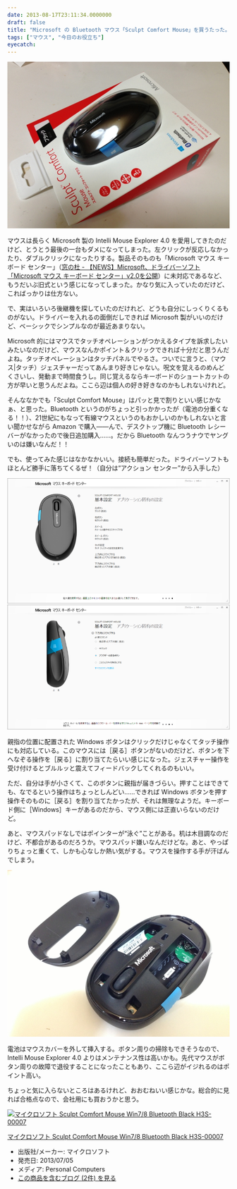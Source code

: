 ```yaml
---
date: 2013-08-17T23:11:34.0000000
draft: false
title: "Microsoft の Bluetooth マウス「Sculpt Comfort Mouse」を買うたった。"
tags: ["マウス", "今日のお役立ち"]
eyecatch: 
---
```

<p><span itemscope itemtype="http://schema.org/Photograph"><img src="20130812083413.jpg" alt="f:id:daruyanagi:20130812083413j:plain" title="f:id:daruyanagi:20130812083413j:plain" class="hatena-fotolife" itemprop="image"></span></p><p>マウスは長らく Microsoft 製の Intelli Mouse Explorer 4.0 を愛用してきたのだけど、とうとう最後の一台もダメになってしまった。左クリックが反応しなかったり、ダブルクリックになったりする。製品そのものも「Microsoft マウス キーボード センター」（<a href="http://www.forest.impress.co.jp/docs/news/20121023_567863.html">&#x7A93;&#x306E;&#x675C; - &#x3010;NEWS&#x3011;Microsoft&#x3001;&#x30C9;&#x30E9;&#x30A4;&#x30D0;&#x30FC;&#x30BD;&#x30D5;&#x30C8;&#x300C;Microsoft &#x30DE;&#x30A6;&#x30B9; &#x30AD;&#x30FC;&#x30DC;&#x30FC;&#x30C9; &#x30BB;&#x30F3;&#x30BF;&#x30FC;&#x300D;v2.0&#x3092;&#x516C;&#x958B;</a>）に未対応であるなど、もうだいぶ旧式という感じになってしまった。かなり気に入っていたのだけど、こればっかりは仕方ない。</p><p>で、実はいろいろ後継機を探していたのだけれど、どうも自分にしっくりくるものがない。ドライバーを入れるの面倒だしできれば Microsoft 製がいいのだけど、ベーシックでシンプルなのが最近あまりない。</p><p>Microsoft 的にはマウスでタッチオペレーションがつかえるタイプを訴求したいみたいなのだけど、マウスなんかポイント＆クリックできれば十分だと思うんだよね。タッチオペレーションはタッチパネルでやるさ。ついでに言うと、（マウス|タッチ）ジェスチャーだってあんまり好きじゃない。呪文を覚えるのめんどくさいし、発動まで時間食うし。同じ覚えるならキーボードのショートカットの方が早いと思うんだよね。ここら辺は個人の好き好きなのかもしれないけれど。</p><p>そんななかでも「Sculpt Comfort Mouse」はパッと見で割りといい感じかなぁ、と思った。Bluetooth というのがちょっと引っかかったが（電池の分重くなる！！）、21世紀にもなって有線マウスというのもおかしいのかもしれないと言い聞かせながら Amazon で購入――んで、デスクトップ機に Bluetooth レシーバーがなかったので後日追加購入……。だから Bluetooth なんつうナウでヤングいのは嫌いなんだ！！</p><p>でも、使ってみた感じはなかなかいい。接続も簡単だった。ドライバーソフトもほとんど勝手に落ちてくるぜ！（自分は“アクション センター”から入手した）</p><p><span itemscope itemtype="http://schema.org/Photograph"><img src="20130817230117.png" alt="f:id:daruyanagi:20130817230117p:plain" title="f:id:daruyanagi:20130817230117p:plain" class="hatena-fotolife" itemprop="image"></span><span itemscope itemtype="http://schema.org/Photograph"><img src="20130817230126.png" alt="f:id:daruyanagi:20130817230126p:plain" title="f:id:daruyanagi:20130817230126p:plain" class="hatena-fotolife" itemprop="image"></span></p><p>親指の位置に配置された Windows ボタンはクリックだけじゃなくてタッチ操作にも対応している。このマウスには［戻る］ボタンがないのだけど、ボタンを下へなぞる操作を［戻る］に割り当てたらいい感じになった。ジェスチャー操作を受け付けるとブルルッと震えてフィードバックしてくれるのもいい。</p><p>ただ、自分は手が小さくて、このボタンに親指が届きづらい。押すことはできても、なでるという操作はちょっとしんどい……できれば Windows ボタンを押す操作そのものに［戻る］を割り当てたかったが、それは無理なようだ。キーボード側に［Windows］キーがあるのだから、マウス側には正直いらないのだけど。</p><p>あと、マウスパッドなしではポインターが“泳ぐ”ことがある。机は木目調なのだけど、不都合があるのだろうか。マウスパッド嫌いなんだけどな。あと、やっぱりちょっと重くて、しかも心なしか熱い気がする。マウスを操作する手が汗ばんでしまう。</p><p><span itemscope itemtype="http://schema.org/Photograph"><img src="20130812083701.jpg" alt="f:id:daruyanagi:20130812083701j:plain" title="f:id:daruyanagi:20130812083701j:plain" class="hatena-fotolife" itemprop="image"></span></p><p>電池はマウスカバーを外して挿入する。ボタン周りの掃除もできそうなので、Intelli Mouse Explorer 4.0 よりはメンテナンス性は高いかも。先代マウスがボタン周りの故障で退役することになったこともあり、ここら辺がイジれるのはポイント高い。</p><p>ちょっと気に入らないところはあるけれど、おおむねいい感じかな。総合的に見れば合格点なので、会社用にも買おうかと思う。</p><p><div class="hatena-asin-detail"><a href="http://www.amazon.co.jp/exec/obidos/ASIN/B00DFQWGYE/bestylesnet-22/"><img src="http://ecx.images-amazon.com/images/I/31-BlUt4UuL._SL160_.jpg" class="hatena-asin-detail-image" alt="マイクロソフト Sculpt Comfort Mouse Win7/8 Bluetooth Black H3S-00007" title="マイクロソフト Sculpt Comfort Mouse Win7/8 Bluetooth Black H3S-00007"></a><div class="hatena-asin-detail-info"><p class="hatena-asin-detail-title"><a href="http://www.amazon.co.jp/exec/obidos/ASIN/B00DFQWGYE/bestylesnet-22/">マイクロソフト Sculpt Comfort Mouse Win7/8 Bluetooth Black H3S-00007</a></p><ul><li><span class="hatena-asin-detail-label">出版社/メーカー:</span> マイクロソフト</li><li><span class="hatena-asin-detail-label">発売日:</span> 2013/07/05</li><li><span class="hatena-asin-detail-label">メディア:</span> Personal Computers</li><li><a href="http://d.hatena.ne.jp/asin/B00DFQWGYE/bestylesnet-22" target="_blank">この商品を含むブログ (2件) を見る</a></li></ul></div><div class="hatena-asin-detail-foot"></div></div></p>
